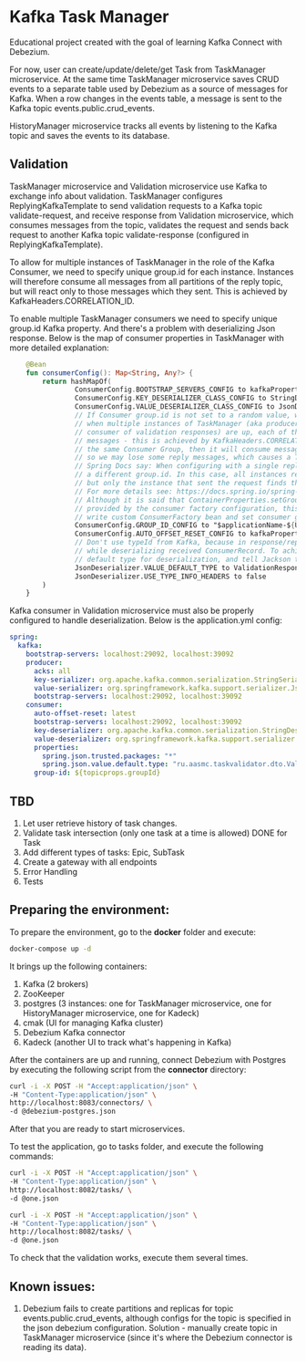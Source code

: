 # Kafka Task Manager

Educational project created with the goal of learning Kafka Connect with Debezium.

For now, user can create/update/delete/get Task from TaskManager microservice.
At the same time TaskManager microservice saves CRUD events to a separate table used by Debezium as
a source of messages for Kafka. When a row changes in the events table, a message is sent to the Kafka topic 
events.public.crud_events. 

HistoryManager microservice tracks all events by listening to the Kafka topic and saves the events
to its database. 

## Validation
TaskManager microservice and Validation microservice use Kafka to exchange info about validation.
TaskManager configures ReplyingKafkaTemplate to send validation requests to a Kafka topic validate-request, and receive
response from Validation microservice, which consumes messages from the topic, validates the request and
sends back request to another Kafka topic validate-response (configured in ReplyingKafkaTemplate). 

To allow for multiple instances of TaskManager in the role of the Kafka Consumer, we need to specify unique group.id for
each instance. Instances will therefore consume all messages from all partitions of the reply topic, but will react
only to those messages which they sent. This is achieved by KafkaHeaders.CORRELATION_ID. 

To enable multiple TaskManager consumers we need to specify unique group.id Kafka property. And there's a problem
with deserializing Json response. Below is the map of consumer properties in TaskManager with more detailed explanation:

```kotlin
    @Bean
    fun consumerConfig(): Map<String, Any?> {
        return hashMapOf(
                ConsumerConfig.BOOTSTRAP_SERVERS_CONFIG to kafkaProperties.bootstrapServers,
                ConsumerConfig.KEY_DESERIALIZER_CLASS_CONFIG to StringDeserializer::class.java,
                ConsumerConfig.VALUE_DESERIALIZER_CLASS_CONFIG to JsonDeserializer::class.java,
                // If Consumer group.id is not set to a random value, we have a problem:
                // when multiple instances of TaskManager (aka producer of validation requests, and
                // consumer of validation responses) are up, each of them needs to consume only its own
                // messages - this is achieved by KafkaHeaders.CORRELATION_ID, but if each instance is in
                // the same Consumer Group, then it will consume messages only from a specific partition,
                // so we may lose some reply messages, which causes a TimeoutException.
                // Spring Docs say: When configuring with a single reply topic, each instance must use
                // a different group.id. In this case, all instances receive each reply,
                // but only the instance that sent the request finds the correlation ID.
                // For more details see: https://docs.spring.io/spring-kafka/reference/html/#replying-template
                // Although it is said that ContainerProperties.setGroupId() overrides any {@code group.id} property
                // provided by the consumer factory configuration, this doesn't seem to work. So I had to
                // write custom ConsumerFactory bean and set consumer group.id to a random value here.
                ConsumerConfig.GROUP_ID_CONFIG to "$applicationName-${UUID.randomUUID()}",
                ConsumerConfig.AUTO_OFFSET_RESET_CONFIG to kafkaProperties.consumerAutoReset,
                // Don't use typeId from Kafka, because in response/reply pattern it causes errors
                // while deserializing received ConsumerRecord. To achieve proper behaviour, we need to add
                // default type for deserialization, and tell Jackson to ignore type headers.
                JsonDeserializer.VALUE_DEFAULT_TYPE to ValidationResponse::class.java,
                JsonDeserializer.USE_TYPE_INFO_HEADERS to false
        )
    }
```

Kafka consumer in Validation microservice must also be properly configured to handle deserialization. Below is the 
application.yml config:
```yaml
spring:
  kafka:
    bootstrap-servers: localhost:29092, localhost:39092
    producer:
      acks: all
      key-serializer: org.apache.kafka.common.serialization.StringSerializer
      value-serializer: org.springframework.kafka.support.serializer.JsonSerializer
      bootstrap-servers: localhost:29092, localhost:39092
    consumer:
      auto-offset-reset: latest
      bootstrap-servers: localhost:29092, localhost:39092
      key-deserializer: org.apache.kafka.common.serialization.StringDeserializer
      value-deserializer: org.springframework.kafka.support.serializer.JsonDeserializer
      properties:
        spring.json.trusted.packages: "*"
        spring.json.value.default.type: "ru.aasmc.taskvalidator.dto.ValidationRequest"
      group-id: ${topicprops.groupId}
```


## TBD
1. Let user retrieve history of task changes.
2. Validate task intersection (only one task at a time is allowed) DONE for Task
3. Add different types of tasks: Epic, SubTask
4. Create a gateway with all endpoints
5. Error Handling
6. Tests



## Preparing the environment:
To prepare the environment, go to the **docker** folder and execute:
```bash
docker-compose up -d
```

It brings up the following containers:
1. Kafka (2 brokers)
2. ZooKeeper
3. postgres (3 instances: one for TaskManager microservice, one for HistoryManager microservice, one for Kadeck)
4. cmak (UI for managing Kafka cluster)
5. Debezium Kafka connector
6. Kadeck (another UI to track what's happening in Kafka)

After the containers are up and running, connect Debezium with Postgres by executing the following 
script from the **connector** directory:
```bash
curl -i -X POST -H "Accept:application/json" \
-H "Content-Type:application/json" \
http://localhost:8083/connectors/ \
-d @debezium-postgres.json
```
After that you are ready to start microservices. 

To test the application, go to tasks folder, and execute the following commands:
```bash
curl -i -X POST -H "Accept:application/json" \
-H "Content-Type:application/json" \
http://localhost:8082/tasks/ \
-d @one.json

curl -i -X POST -H "Accept:application/json" \
-H "Content-Type:application/json" \
http://localhost:8082/tasks/ \
-d @one.json
```

To check that the validation works, execute them several times. 

## Known issues:

1. Debezium fails to create partitions and replicas for topic events.public.crud_events, although configs for the topic
is specified in the json debezium configuration. Solution - manually create topic in TaskManager microservice
(since it's where the Debezium connector is reading its data). 